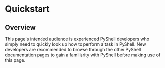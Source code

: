 # Quickstart
## Overview
This page's intended audience is experienced PyShell developers who simply need
to quickly look up how to perform a task in PyShell. New developers are
recommended to browse through the other PyShell documentation pages to gain a
familiarity with PyShell before making use of this page.

